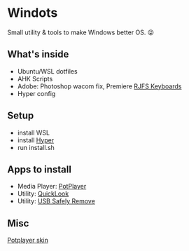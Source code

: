 # Windots
Small utility & tools to make Windows better OS. 😝

## What's inside

* Ubuntu/WSL dotfiles
* AHK Scripts
* Adobe: Photoshop wacom fix, Premiere [RJFS Keyboards](https://school.rocketjump.com/learn/editing-container/keyboard-shortcuts)
* Hyper config

## Setup
* install WSL
* install [Hyper](https://hyper.is/)
* run install.sh

## Apps to install
* Media Player: [PotPlayer](https://potplayer.daum.net/)
* Utility: [QuickLook](https://pooi.moe/QuickLook/)
* Utility: [USB Safely Remove](http://safelyremove.com/)

## Misc
[Potplayer skin](https://www.deviantart.com/illequal/art/Modern-X-for-Potplayer-Update-561075190)
